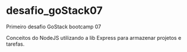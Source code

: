 # desafio_goStack07

Primeiro desafio GoStack bootcamp 07

Conceitos do NodeJS utilizando a lib Express para armazenar projetos e tarefas.
